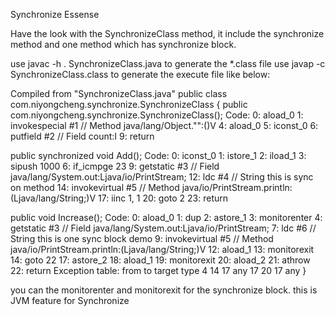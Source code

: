 Synchronize Essense

Have the look with the SynchronizeClass method, it include the synchronize method
and one method which has synchronize block.

use javac -h . SynchronizeClass.java to generate the *.class file
use javap -c SynchronizeClass.class to generate the execute file like below:

Compiled from "SynchronizeClass.java"
public class com.niyongcheng.synchronize.SynchronizeClass {
  public com.niyongcheng.synchronize.SynchronizeClass();
    Code:
       0: aload_0
       1: invokespecial #1                  // Method java/lang/Object."<init>":()V
       4: aload_0
       5: iconst_0
       6: putfield      #2                  // Field count:I
       9: return

  public synchronized void Add();
    Code:
       0: iconst_0
       1: istore_1
       2: iload_1
       3: sipush        1000
       6: if_icmpge     23
       9: getstatic     #3                  // Field java/lang/System.out:Ljava/io/PrintStream;
      12: ldc           #4                  // String this is sync on method
      14: invokevirtual #5                  // Method java/io/PrintStream.println:(Ljava/lang/String;)V
      17: iinc          1, 1
      20: goto          2
      23: return

  public void Increase();
    Code:
       0: aload_0
       1: dup
       2: astore_1
       3: monitorenter
       4: getstatic     #3                  // Field java/lang/System.out:Ljava/io/PrintStream;
       7: ldc           #6                  // String this is one sync block demo
       9: invokevirtual #5                  // Method java/io/PrintStream.println:(Ljava/lang/String;)V
      12: aload_1
      13: monitorexit
      14: goto          22
      17: astore_2
      18: aload_1
      19: monitorexit
      20: aload_2
      21: athrow
      22: return
    Exception table:
       from    to  target type
           4    14    17   any
          17    20    17   any
}

you can the monitorenter and monitorexit for the synchronize block.
this is JVM feature for Synchronize